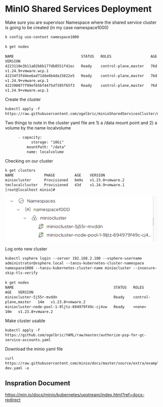 # MinIO Shared Services Deployment 

Make sure you are supervisor Namespace where the shared service cluster is going to be created (in my case namespace1000)

```
k config use-context namespace1000

k get nodes

NAME                               STATUS   ROLES                  AGE   VERSION
4223110e3b11a02b6b177db0551f41ec   Ready    control-plane,master   76d   v1.24.9+vmware.wcp.1
42234f3fd4ee6ad71dde6b4da15622e5   Ready    control-plane,master   76d   v1.24.9+vmware.wcp.1
422398077f99efb5bf4475df395f65f3   Ready    control-plane,master   76d   v1.24.9+vmware.wcp.1

```

Create the cluster

```
kubectl apply -f https://raw.githubusercontent.com/ogelbric/minioSharedServicesCluster/main/miniocluster.yaml

```

Two things to note in the cluster yaml file are 1) a /data mount point and 2) a volume by the name localvolume

```
      - capacity:
            storage: "10Gi"
          mountPath: "/data"
          name: localvolume
```

Checking on our cluster

```
k get clusters
NAME              PHASE         AGE    VERSION
miniocluster      Provisioned   6m9s   v1.23.8+vmware.2
tmclocalcluster   Provisioned   43d    v1.24.9+vmware.1
[root@localhost minio]#

```

![GitHub](miniocluster.png)

Log onto new cluster

```
kubectl vsphere login --server 192.168.2.100 --vsphere-username administrator@vsphere.local --tanzu-kubernetes-cluster-namespace  namespace1000 --tanzu-kubernetes-cluster-name miniocluster --insecure-skip-tls-verify

k get nodes
NAME                                              STATUS   ROLES                  AGE   VERSION
miniocluster-5j55r-mvddn                          Ready    control-plane,master   14m   v1.23.8+vmware.2
miniocluster-node-pool-1-9ljtz-694979f49c-cj4vw   Ready    <none>                 10m   v1.23.8+vmware.2

```
Make cluster usable

```
kubectl apply -f https://github.com/ogelbric/YAML/raw/master/authorize-psp-for-gc-service-accounts.yaml

```

Download the minio yaml file 

```
curl https://raw.githubusercontent.com/minio/docs/master/source/extra/examples/minio-dev.yaml -o

```







## Inspration Document

https://min.io/docs/minio/kubernetes/upstream/index.html?ref=docs-redirect



